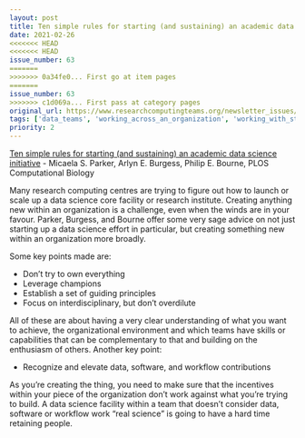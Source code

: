 ```yaml
---
layout: post
title: Ten simple rules for starting (and sustaining) an academic data science initiative - Micaela S. Parker, Arlyn E. Burgess, Philip E. Bourne, PLOS Computational Biology
date: 2021-02-26
<<<<<<< HEAD
<<<<<<< HEAD
issue_number: 63
=======
>>>>>>> 0a34fe0... First go at item pages
=======
issue_number: 63
>>>>>>> c1d069a... First pass at category pages
original_url: https://www.researchcomputingteams.org/newsletter_issues/0063
tags: ['data_teams', 'working_across_an_organization', 'working_with_stakeholders', 'working_with_decision_makers']
priority: 2
---
```


<!-- markdownlint-disable MD033 -->
<!-- markdownlint-disable MD041 -->
<!-- markdownlint-disable MD049 -->

[Ten simple rules for starting (and sustaining) an academic data science initiative](https://journals.plos.org/ploscompbiol/article?id=10.1371/journal.pcbi.1008628) - Micaela S. Parker, Arlyn E. Burgess, Philip E. Bourne, PLOS Computational Biology

Many research computing centres are trying to figure out how to launch or scale up a data science core facility or research institute.  Creating anything new within an organization is a challenge, even when the winds are in your favour.  Parker, Burgess, and Bourne offer some very sage advice on not just starting up a data science effort in particular, but creating something new within an organization more broadly.

Some key points made are:


- Don’t try to own everything
- Leverage champions
- Establish a set of guiding principles
- Focus on interdisciplinary, but don’t overdilute

All of these are about having a very clear understanding of what you want to achieve, the organizational environment and which teams have skills or capabilities that can be complementary to that and building on the enthusiasm of others.  Another key point:


- Recognize and elevate data, software, and workflow contributions

As you’re creating the thing, you need to make sure that the incentives within your piece of the organization don’t work against what you’re trying to build.  A data science facility within a team that doesn’t consider data, software or workflow work “real science” is going to have a hard time retaining people.

